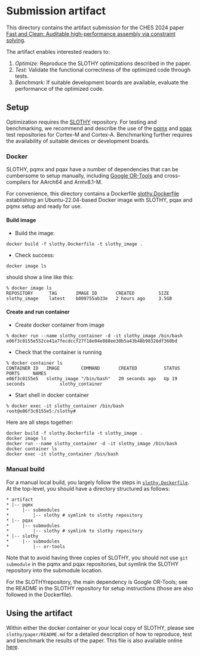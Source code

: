 # Submission artifact

This directory contains the artifact submission for the CHES 2024 paper [Fast and Clean: Auditable
high-performance assembly via constraint solving](https://eprint.iacr.org/2022/1303.pdf).

The artifact enables interested readers to:

1. _Optimize:_ Reproduce the SLOTHY optimizations described in the paper.
2. _Test:_ Validate the functional correctness of the optimized code through tests.
3. _Benchmark:_ If suitable development boards are available, evaluate the performance of the optimized code.

## Setup

Optimization requires the [SLOTHY](https://github.com/slothy-optimizer/slothy) repository. For testing and benchmarking,
we recommend and describe the use of the [pqmx](https://github.com/slothy-optimizer/pqmx) and
[pqax](https://github.com/slothy-optimizer/pqax) test repositories for Cortex-M and Cortex-A. Benchmarking further
requires the availability of suitable devices or development boards.

### Docker

SLOTHY, pqmx and pqax have a number of dependencies that can be cumbersome to setup manually, including [Google
OR-Tools](https://github.com/google/or-tools/) and cross-compilers for AArch64 and Armv8.1-M.

For convenience, this directory contains a Dockerfile [slothy.Dockerfile](./slothy.Dockerfile) establishing an
Ubuntu-22.04-based Docker image with SLOTHY, pqax and pqmx setup and ready for use.

#### Build image

* Build the image:

```
docker build -f slothy.Dockerfile -t slothy_image .
```

* Check success:

```
docker image ls
```

should show a line like this:

```
% docker image ls
REPOSITORY      TAG       IMAGE ID       CREATED         SIZE
slothy_image    latest    b009755ab33e   2 hours ago     3.5GB
```

#### Create and run container

* Create docker container from image

```
% docker run --name slothy_container -d -it slothy_image /bin/bash
e06f3c0155e552ce41a7fecdccf27f18e04e888ee30b5a43b48b98326df360bd
```

* Check that the container is running

```
% docker container ls
CONTAINER ID   IMAGE        COMMAND       CREATED          STATUS          PORTS     NAMES
e06f3c0155e5   slothy_image "/bin/bash"   20 seconds ago   Up 19 seconds             slothy_container
```

* Start shell in docker container

```
% docker exec -it slothy_container /bin/bash
root@e06f3c0155e5:/slothy#
```

Here are all steps together:

```
docker build -f slothy.Dockerfile -t slothy_image .
docker image ls
docker run --name slothy_container -d -it slothy_image /bin/bash
docker container ls
docker exec -it slothy_container /bin/bash
```

### Manual build

For a manual local build, you largely follow the steps in [`slothy.Dockerfile`](./slothy.Dockerfile). At the top-level,
you should have a directory structured as follows:

```
* artifact
* |-- pqmx
*     |-- submodules
*         |-- slothy # symlink to slothy repository
* |-- pqax
*     |-- submodules
*         |-- slothy # symlink to slothy repository
* |-- slothy
*     |-- submodules
*         |-- or-tools
```

Note that to avoid having three copies of SLOTHY, you should not use `git submodule` in the pqmx and pqax repositories,
but symlink the SLOTHY repository into the submodule location.

For the SLOTHYrepository, the main dependency is Google OR-Tools; see the README in the SLOTHY repository for setup
instructions (those are also followed in the Dockerfile).

## Using the artifact

Within either the docker container or your local copy of SLOTHY, please see `slothy/paper/README.md` for a detailed
description of how to reproduce, test and benchmark the results of the paper. This file is also available online
[here](https://github.com/slothy-optimizer/slothy/blob/ches2024_artifact/paper/README.md).
